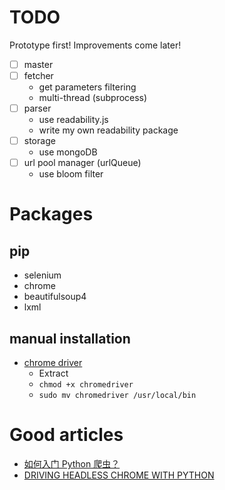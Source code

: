 # TODO

Prototype first! Improvements come later!

- [ ] master
- [ ] fetcher
    * get parameters filtering
    * multi-thread (subprocess)
- [ ] parser
    * use readability.js
    * write my own readability package
- [ ] storage
    * use mongoDB
- [ ] url pool manager (urlQueue)
    * use bloom filter
 
# Packages

## pip

* selenium
* chrome
* beautifulsoup4
* lxml

## manual installation

* [chrome driver](http://chromedriver.storage.googleapis.com/2.38/chromedriver_linux64.zip)
    * Extract
    * `chmod +x chromedriver` 
    * `sudo mv chromedriver /usr/local/bin`
   
# Good articles

* [如何入门 Python 爬虫？](https://www.zhihu.com/question/20899988)
* [DRIVING HEADLESS CHROME WITH PYTHON](https://duo.com/decipher/driving-headless-chrome-with-python)